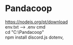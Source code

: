 # Pandacoop

https://nodejs.org/pt/download<br>
env.txt --> .env
cmd<br>
cd "C:\Pandacoop"<br>
npm install discord.js dotenv,<br>
